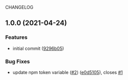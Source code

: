 CHANGELOG

## 1.0.0 (2021-04-24)


### Features

* initial commit ([9296b05](https://github.com/jmosawy/prettier-config/commit/9296b05f5c716b73ef0929526183f0cb42fba08b))


### Bug Fixes

* update npm token variable ([#2](https://github.com/jmosawy/prettier-config/issues/2)) ([e0d5105](https://github.com/jmosawy/prettier-config/commit/e0d51053097c82c3e2412c73a3eab5dafafa7502)), closes [#1](https://github.com/jmosawy/prettier-config/issues/1)
